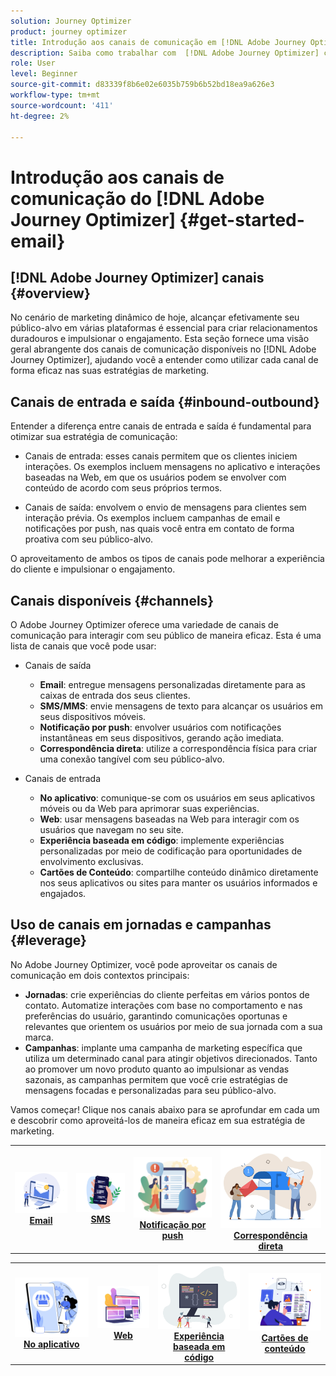 ```yaml
---
solution: Journey Optimizer
product: journey optimizer
title: Introdução aos canais de comunicação em [!DNL Adobe Journey Optimizer]
description: Saiba como trabalhar com  [!DNL Adobe Journey Optimizer] canais de comunicação.
role: User
level: Beginner
source-git-commit: d83339f8b6e02e6035b759b6b52bd18ea9a626e3
workflow-type: tm+mt
source-wordcount: '411'
ht-degree: 2%

---
```



# Introdução aos canais de comunicação do [!DNL Adobe Journey Optimizer] {#get-started-email}

## [!DNL Adobe Journey Optimizer] canais {#overview}

No cenário de marketing dinâmico de hoje, alcançar efetivamente seu público-alvo em várias plataformas é essencial para criar relacionamentos duradouros e impulsionar o engajamento. Esta seção fornece uma visão geral abrangente dos canais de comunicação disponíveis no [!DNL Adobe Journey Optimizer], ajudando você a entender como utilizar cada canal de forma eficaz nas suas estratégias de marketing.

## Canais de entrada e saída {#inbound-outbound}

Entender a diferença entre canais de entrada e saída é fundamental para otimizar sua estratégia de comunicação:

* Canais de entrada: esses canais permitem que os clientes iniciem interações. Os exemplos incluem mensagens no aplicativo e interações baseadas na Web, em que os usuários podem se envolver com conteúdo de acordo com seus próprios termos.

* Canais de saída: envolvem o envio de mensagens para clientes sem interação prévia. Os exemplos incluem campanhas de email e notificações por push, nas quais você entra em contato de forma proativa com seu público-alvo.

O aproveitamento de ambos os tipos de canais pode melhorar a experiência do cliente e impulsionar o engajamento.

## Canais disponíveis {#channels}

O Adobe Journey Optimizer oferece uma variedade de canais de comunicação para interagir com seu público de maneira eficaz. Esta é uma lista de canais que você pode usar:

* Canais de saída

   * **Email**: entregue mensagens personalizadas diretamente para as caixas de entrada dos seus clientes.
   * **SMS/MMS**: envie mensagens de texto para alcançar os usuários em seus dispositivos móveis.
   * **Notificação por push**: envolver usuários com notificações instantâneas em seus dispositivos, gerando ação imediata.
   * **Correspondência direta**: utilize a correspondência física para criar uma conexão tangível com seu público-alvo.

* Canais de entrada

   * **No aplicativo**: comunique-se com os usuários em seus aplicativos móveis ou da Web para aprimorar suas experiências.
   * **Web**: usar mensagens baseadas na Web para interagir com os usuários que navegam no seu site.
   * **Experiência baseada em código**: implemente experiências personalizadas por meio de codificação para oportunidades de envolvimento exclusivas.
   * **Cartões de Conteúdo**: compartilhe conteúdo dinâmico diretamente nos seus aplicativos ou sites para manter os usuários informados e engajados.

## Uso de canais em jornadas e campanhas {#leverage}

No Adobe Journey Optimizer, você pode aproveitar os canais de comunicação em dois contextos principais:

* **Jornadas**: crie experiências do cliente perfeitas em vários pontos de contato. Automatize interações com base no comportamento e nas preferências do usuário, garantindo comunicações oportunas e relevantes que orientem os usuários por meio de sua jornada com a sua marca.
* **Campanhas**: implante uma campanha de marketing específica que utiliza um determinado canal para atingir objetivos direcionados. Tanto ao promover um novo produto quanto ao impulsionar as vendas sazonais, as campanhas permitem que você crie estratégias de mensagens focadas e personalizadas para seu público-alvo.

Vamos começar! Clique nos canais abaixo para se aprofundar em cada um e descobrir como aproveitá-los de maneira eficaz em sua estratégia de marketing.

<table style="table-layout:fixed"><tr style="border: 0;">
<td><a href="../email/get-started-email.md"><img alt="email" src="assets/do-not-localize/email.png"></a>
<div align="center"><a href="../email/get-started-email.md"><strong>Email</strong></a></div></td>
<td><a href="../sms/get-started-sms.md"><img alt="sms" src="assets/do-not-localize/sms.png"></a>
<div align="center"><a href="../sms/get-started-sms.md"><strong>SMS</strong></a></div></td>
<td><a href="../push/get-started-push.md"><img alt="push" src="assets/do-not-localize/push.png"></a>
<div align="center"><a href="../push/get-started-push.md"><strong>Notificação por push</strong></a></div></td>
<td><a href="../direct-mail/get-started-direct-mail.md"><img alt="correspondência direta" src="assets/do-not-localize/direct-mail.jpg"></a>
<div align="center"><a href="../direct-mail/get-started-direct-mail.md"><strong>Correspondência direta</strong></a></div></td>
</tr></table>

<table style="table-layout:fixed"><tr style="border: 0;">
<td><a href="../in-app/get-started-in-app.md"><img alt="no aplicativo" src="assets/do-not-localize/inapp.jpg"></a>
<div align="center"><a href="../in-app/get-started-in-app.md"><strong>No aplicativo</strong></a></div></td>
<td><a href="../web/get-started-web.md"><img alt="web" src="assets/do-not-localize/web.jpg"></a>
<div align="center"><a href="../web/get-started-web.md"><strong>Web</strong></a></div></td>
<td><a href="../code-based/get-started-code-based.md"><img alt="experiência baseada em código" src="assets/do-not-localize/code.png"></a>
<div align="center"><a href="../code-based/get-started-code-based.md"><strong>Experiência baseada em código</strong></a></div></td>
<td><a href="../content-card/get-started-content-card.md"><img alt="cartões de conteúdo" src="assets/do-not-localize/cards.png"></a>
<div align="center"><a href="../content-card/get-started-content-card.md"><strong>Cartões de conteúdo</strong></a></div></td>
</tr></table>

